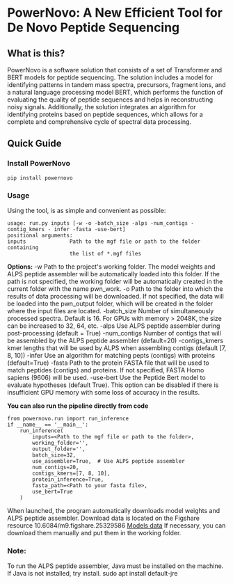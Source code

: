 # PowerNovo: A New Efficient Tool for De Novo Peptide Sequencing #

## What is this? ##
PowerNovo is a software solution that consists of a set of Transformer and BERT models for peptide sequencing. The solution includes a model for identifying patterns in tandem mass spectra, precursors, fragment ions, and a natural language processing model BERT, which performs the function of evaluating the quality of peptide sequences and helps in reconstructing noisy signals. Additionally, the solution integrates an algorithm for identifying proteins based on peptide sequences, which allows for a complete and comprehensive cycle of spectral data processing.

## Quick Guide ##
### Install PowerNovo ###
    pip install powernovo
    
### Usage ###
Using the tool, is as simple and convenient as possible:

    usage: run.py inputs [-w -o -batch_size -alps -num_contigs -contig_kmers - infer -fasta -use-bert]
    positional arguments:
    inputs              Path to the mgf file or path to the folder containing
                        the list of *.mgf files

**Options:**
    -w Path to the project's working folder. The model weights and ALPS peptide assembler will be automatically loaded into this folder. If the path is not specified, the working folder will be automatically created in the current folder with the name pwn_work.
    -o Path to the folder into which the results of data processing will be downloaded. If not specified, the data will be loaded into the pwn_output folder, which will be created in the folder where the input files are located.
    -batch_size Number of simultaneously processed spectra. Default is 16. For GPUs with memory > 2048K, the size can be increased to 32, 64, etc.
    -alps Use ALPS peptide assembler during post-processing (default = True)
    -num_contigs Number of contigs that will be assembled by the ALPS peptide assembler (default=20)
    -contigs_kmers  kmer lengths that will be used by ALPS when assembling contigs (default [7, 8, 10])
    -infer Use an algorithm for matching pepts (contigs) with proteins (default=Тrue) 
    -fasta Path to the protein FASTA file that will be used to match peptides (contigs) and proteins. If not specified, FASTA Homo sapiens (9606) will be used.
    -use-bert Use the Peptide Bert model to evaluate hypotheses (default True). This option can be disabled if there is insufficient GPU memory with some loss of accuracy in the results.

**You can also run the pipeline directly from code**

    from powernovo.run import run_inference
    if __name__ == '__main__':
        run_inference(
            inputs=<Path to the mgf file or path to the folder>,
            working_folder='',
            output_folder='',
            batch_size=32,
            use_assembler=True,  # Use ALPS peptide assembler
            num_contigs=20,
            contigs_kmers=[7, 8, 10],
            protein_inference=True,
            fasta_path=<Path to your fasta file>,
            use_bert=True
        )
        
When launched, the program automatically downloads model weights and ALPS peptide assembler. Download data is located on the Figshare resource 10.6084/m9.figshare.25329586  [Models data](https://figshare.com/s/49d21966f8230445f2a4) 
If necessary, you can download them manually and put them in the working folder.

### Note: ###
To run the ALPS peptide assembler, Java must be installed on the machine. If Java is not installed, try install.
    sudo apt install default-jre
